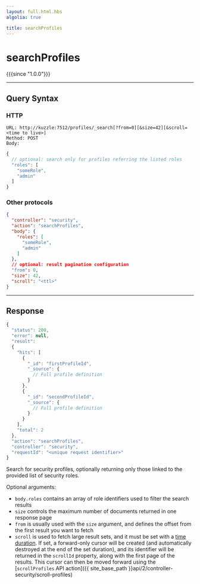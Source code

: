 ```yaml
---
layout: full.html.hbs
algolia: true

title: searchProfiles
---
```



# searchProfiles

{{{since "1.0.0"}}}


---

## Query Syntax

### HTTP

```http
URL: http://kuzzle:7512/profiles/_search[?from=0][&size=42][&scroll=<time to live>]
Method: POST  
Body:
```

```js
{
  // optional: search only for profiles referring the listed roles
  "roles": [
    "someRole",
    "admin"
  ]
}
```

### Other protocols

```json
{
  "controller": "security",
  "action": "searchProfiles",
  "body": {
    "roles": [
      "someRole",
      "admin"
    ]
  },
  // optional: result pagination configuration
  "from": 0,
  "size": 42,
  "scroll": "<ttl>"
}
```

---

## Response

```javascript
{
  "status": 200,                     
  "error": null,                     
  "result":
  {
    "hits": [
      {
        "_id": "firstProfileId",
        "_source": {
          // Full profile definition
        }
      },
      {
        "_id": "secondProfileId",
        "_source": {
          // Full profile definition
        }
      }
    ],
    "total": 2
  },
  "action": "searchProfiles",
  "controller": "security",
  "requestId": "<unique request identifier>"
}
```

Search for security profiles, optionally returning only those linked to the provided list of security roles.


Optional arguments:

* `body.roles` contains an array of role identifiers used to filter the search results
* `size` controls the maximum number of documents returned in one response page
* `from` is usually used with the `size` argument, and defines the offset from the first result you want to fetch
* `scroll` is used to fetch large result sets, and it must be set with a [time duration](https://www.elastic.co/guide/en/elasticsearch/reference/5.4/common-options.html#time-units). If set, a forward-only cursor will be created (and automatically destroyed at the end of the set duration), and its identifier will be returned in the `scrollId` property, along with the first page of the results. This cursor can then be moved forward using the [`scrollProfiles` API action]({{ site_base_path }}api/2/controller-security/scroll-profiles)

